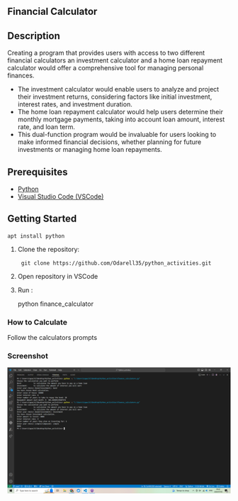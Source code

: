## **Financial Calculator**


## Description
Creating a program that provides users with access to two different financial calculators an investment calculator and a home loan repayment calculator would offer a comprehensive tool for managing personal finances.

 - The investment calculator would enable users to analyze and project their investment returns, considering factors like initial investment, interest rates, and investment duration.
 - The home loan repayment calculator would help users determine their monthly mortgage payments, taking into account loan amount, interest rate, and loan term.
 - This dual-function program would be invaluable for users looking to make informed financial decisions, whether planning for future investments or managing home loan repayments.

## Prerequisites

 - [Python](https://python.org/downloads/)
 - [Visual Studio Code (VSCode)](https://code.visualstudio.com/Download/)

## Getting Started
    apt install python

1. Clone the repository:

        git clone https://github.com/Odarell35/python_activities.git

2. Open repository in VSCode

3. Run :

    python finance_calculator


### How to Calculate
Follow the calculators prompts

### Screenshot

 ![](image.png)


